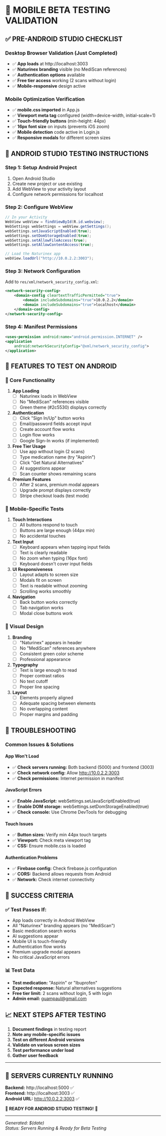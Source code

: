 # 🎯 MOBILE BETA TESTING VALIDATION

## ✅ PRE-ANDROID STUDIO CHECKLIST

### **Desktop Browser Validation** (Just Completed)
- ✅ **App loads** at http://localhost:3003
- ✅ **Naturinex branding** visible (no MediScan references)
- ✅ **Authentication options** available
- ✅ **Free tier access** working (2 scans without login)
- ✅ **Mobile-responsive** design active

### **Mobile Optimization Verification**
- ✅ **mobile.css imported** in App.js
- ✅ **Viewport meta tag** configured (width=device-width, initial-scale=1)
- ✅ **Touch-friendly buttons** (min-height: 44px)
- ✅ **16px font size** on inputs (prevents iOS zoom)
- ✅ **Mobile detection** code active in Login.js
- ✅ **Responsive modals** for different screen sizes

## 📱 ANDROID STUDIO TESTING INSTRUCTIONS

### **Step 1: Setup Android Project**
1. Open Android Studio
2. Create new project or use existing
3. Add WebView to your activity layout
4. Configure network permissions for localhost

### **Step 2: Configure WebView**
```java
// In your Activity
WebView webView = findViewById(R.id.webview);
WebSettings webSettings = webView.getSettings();
webSettings.setJavaScriptEnabled(true);
webSettings.setDomStorageEnabled(true);
webSettings.setAllowFileAccess(true);
webSettings.setAllowContentAccess(true);

// Load the Naturinex app
webView.loadUrl("http://10.0.2.2:3003");
```

### **Step 3: Network Configuration**
Add to `res/xml/network_security_config.xml`:
```xml
<network-security-config>
    <domain-config cleartextTrafficPermitted="true">
        <domain includeSubdomains="true">10.0.2.2</domain>
        <domain includeSubdomains="true">localhost</domain>
    </domain-config>
</network-security-config>
```

### **Step 4: Manifest Permissions**
```xml
<uses-permission android:name="android.permission.INTERNET" />
<application
    android:networkSecurityConfig="@xml/network_security_config">
</application>
```

## 🧪 FEATURES TO TEST ON ANDROID

### **🎯 Core Functionality**
1. **App Loading**
   - [ ] Naturinex loads in WebView
   - [ ] No "MediScan" references visible
   - [ ] Green theme (#2c5530) displays correctly

2. **Authentication**
   - [ ] Click "Sign In/Up" button works
   - [ ] Email/password fields accept input
   - [ ] Create account flow works
   - [ ] Login flow works
   - [ ] Google Sign-In works (if implemented)

3. **Free Tier Usage**
   - [ ] Use app without login (2 scans)
   - [ ] Type medication name (try "Aspirin")
   - [ ] Click "Get Natural Alternatives"
   - [ ] AI suggestions appear
   - [ ] Scan counter shows remaining scans

4. **Premium Features**
   - [ ] After 2 scans, premium modal appears
   - [ ] Upgrade prompt displays correctly
   - [ ] Stripe checkout loads (test mode)

### **📱 Mobile-Specific Tests**
1. **Touch Interactions**
   - [ ] All buttons respond to touch
   - [ ] Buttons are large enough (44px min)
   - [ ] No accidental touches

2. **Text Input**
   - [ ] Keyboard appears when tapping input fields
   - [ ] Text is clearly readable
   - [ ] No zoom when typing (16px font)
   - [ ] Keyboard doesn't cover input fields

3. **UI Responsiveness**
   - [ ] Layout adapts to screen size
   - [ ] Modals fit on screen
   - [ ] Text is readable without zooming
   - [ ] Scrolling works smoothly

4. **Navigation**
   - [ ] Back button works correctly
   - [ ] Tab navigation works
   - [ ] Modal close buttons work

### **🎨 Visual Design**
1. **Branding**
   - [ ] "Naturinex" appears in header
   - [ ] No "MediScan" references anywhere
   - [ ] Consistent green color scheme
   - [ ] Professional appearance

2. **Typography**
   - [ ] Text is large enough to read
   - [ ] Proper contrast ratios
   - [ ] No text cutoff
   - [ ] Proper line spacing

3. **Layout**
   - [ ] Elements properly aligned
   - [ ] Adequate spacing between elements
   - [ ] No overlapping content
   - [ ] Proper margins and padding

## 🚨 TROUBLESHOOTING

### **Common Issues & Solutions**

#### **App Won't Load**
- ✅ **Check servers running:** Both backend (5000) and frontend (3003)
- ✅ **Check network config:** Allow http://10.0.2.2:3003
- ✅ **Check permissions:** Internet permission in manifest

#### **JavaScript Errors**
- ✅ **Enable JavaScript:** webSettings.setJavaScriptEnabled(true)
- ✅ **Enable DOM storage:** webSettings.setDomStorageEnabled(true)
- ✅ **Check console:** Use Chrome DevTools for debugging

#### **Touch Issues**
- ✅ **Button sizes:** Verify min 44px touch targets
- ✅ **Viewport:** Check meta viewport tag
- ✅ **CSS:** Ensure mobile.css is loaded

#### **Authentication Problems**
- ✅ **Firebase config:** Check firebase.js configuration
- ✅ **CORS:** Backend allows requests from Android
- ✅ **Network:** Check internet connectivity

## 🎯 SUCCESS CRITERIA

### **✅ Test Passes If:**
- App loads correctly in Android WebView
- All "Naturinex" branding appears (no "MediScan")
- Basic medication search works
- AI suggestions appear
- Mobile UI is touch-friendly
- Authentication flow works
- Premium upgrade modal appears
- No critical JavaScript errors

### **📊 Test Data**
- **Test medication:** "Aspirin" or "Ibuprofen"
- **Expected response:** Natural alternatives suggestions
- **Free tier limit:** 2 scans without login, 5 with login
- **Admin email:** guampaul@gmail.com

## 📈 NEXT STEPS AFTER TESTING

1. **Document findings** in testing report
2. **Note any mobile-specific issues**
3. **Test on different Android versions**
4. **Validate on various screen sizes**
5. **Test performance under load**
6. **Gather user feedback**

---

## 🚀 **SERVERS CURRENTLY RUNNING**

**Backend:** http://localhost:5000 ✅  
**Frontend:** http://localhost:3003 ✅  
**Android URL:** http://10.0.2.2:3003 ✅  

**🎯 READY FOR ANDROID STUDIO TESTING!** 📱

---

*Generated: $(date)  
Status: Servers Running & Ready for Beta Testing*
